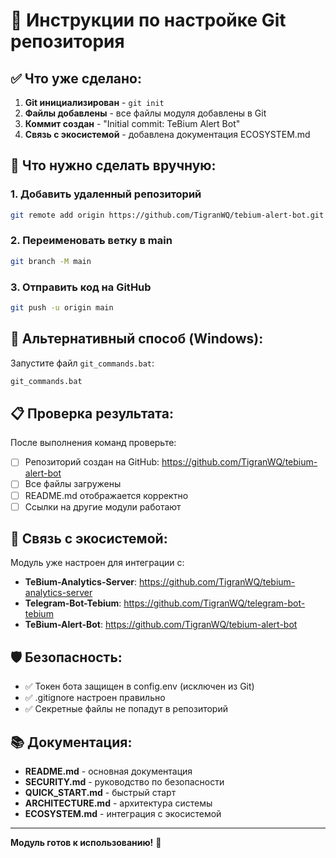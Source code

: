 # 🚀 Инструкции по настройке Git репозитория

## ✅ Что уже сделано:

1. **Git инициализирован** - `git init`
2. **Файлы добавлены** - все файлы модуля добавлены в Git
3. **Коммит создан** - "Initial commit: TeBium Alert Bot"
4. **Связь с экосистемой** - добавлена документация ECOSYSTEM.md

## 🔧 Что нужно сделать вручную:

### 1. Добавить удаленный репозиторий
```bash
git remote add origin https://github.com/TigranWQ/tebium-alert-bot.git
```

### 2. Переименовать ветку в main
```bash
git branch -M main
```

### 3. Отправить код на GitHub
```bash
git push -u origin main
```

## 🚀 Альтернативный способ (Windows):

Запустите файл `git_commands.bat`:
```cmd
git_commands.bat
```

## 📋 Проверка результата:

После выполнения команд проверьте:
- [ ] Репозиторий создан на GitHub: https://github.com/TigranWQ/tebium-alert-bot
- [ ] Все файлы загружены
- [ ] README.md отображается корректно
- [ ] Ссылки на другие модули работают

## 🔗 Связь с экосистемой:

Модуль уже настроен для интеграции с:
- **TeBium-Analytics-Server**: https://github.com/TigranWQ/tebium-analytics-server
- **Telegram-Bot-Tebium**: https://github.com/TigranWQ/telegram-bot-tebium
- **TeBium-Alert-Bot**: https://github.com/TigranWQ/tebium-alert-bot

## 🛡️ Безопасность:

- ✅ Токен бота защищен в config.env (исключен из Git)
- ✅ .gitignore настроен правильно
- ✅ Секретные файлы не попадут в репозиторий

## 📚 Документация:

- **README.md** - основная документация
- **SECURITY.md** - руководство по безопасности
- **QUICK_START.md** - быстрый старт
- **ARCHITECTURE.md** - архитектура системы
- **ECOSYSTEM.md** - интеграция с экосистемой

---

**Модуль готов к использованию!** 🎉
